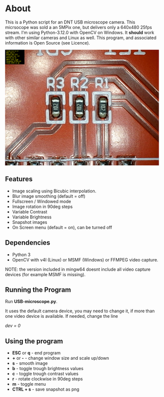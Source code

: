 # About
This is a Python script for an DNT USB microscope camera. This micrsocope was sold a an 5MPix one, but delivers only a 640x480 25fps stream.
I'm using Python-3.12.0 with OpenCV on Windows. It **should** work with other similar cameras and Linux as well.
This program, and associated information is Open Source (see Licence).

![Screenshot](doc/Screenshot.png)

## Features
- Image scaling using Bicubic interpolation.
- Blur image smoothing (default = off)
- Fullscreen / Windowed mode
- Image rotation in 90deg steps
- Variable Contrast
- Variable Brightness
- Snapshot images
- On Screen menu (default = on), can be turned off

## Dependencies
- Python 3
- OpenCV with v4l (Linux) or MSMF (Windows) or FFMPEG video capture.

NOTE: the version included in mingw64 doesnt include all video capture devices (for example MSMF is missing).

## Running the Program
Run **USB-microscope.py**.

It uses the default camera device, you may need to change it, if more than one video device is available.
If needed, change the line

*dev = 0*

## Using the program
- **ESC** or **q** - end program 
- **+** or **-** - change window size and scale up/down
- **s** - smooth image
- **b** - toggle trough brightness values
- **c** - toggle trough contrast values
- **r** - rotate clockwise in 90deg steps
- **m** - toggle menu
- **CTRL + s** - save snapshot as png
